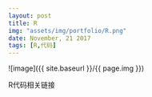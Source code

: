 ```yaml
---
layout: post
title: R
img: "assets/img/portfolio/R.png"
date: November, 21 2017
tags: [R,代码]
---
```


![image]({{ site.baseurl }}/{{ page.img }})

R代码相关链接
